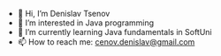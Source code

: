 - 👋 Hi, I’m Denislav Tsenov
- 👀 I’m interested in Java programming
- 🌱 I’m currently learning Java fundamentals in SoftUni
- 📫 How to reach me: cenov.denislav@gmail.com
